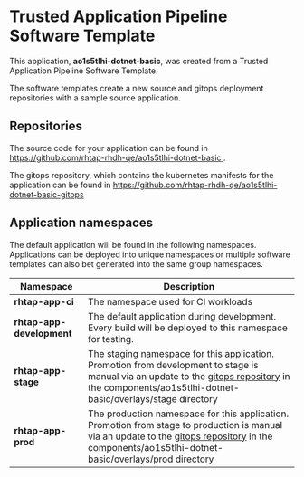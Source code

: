 # Trusted Application Pipeline Software Template

This application, **ao1s5tlhi-dotnet-basic**, was created from a Trusted Application Pipeline Software Template.

The software templates create a new source and gitops deployment repositories with a sample source application. 

## Repositories

The source code for your application can be found in [https://github.com/rhtap-rhdh-qe/ao1s5tlhi-dotnet-basic ](https://github.com/rhtap-rhdh-qe/ao1s5tlhi-dotnet-basic ).
 
The gitops repository, which contains the kubernetes manifests for the application can be found in 
[https://github.com/rhtap-rhdh-qe/ao1s5tlhi-dotnet-basic-gitops ](https://github.com/rhtap-rhdh-qe/ao1s5tlhi-dotnet-basic-gitops ) 

## Application namespaces 

The default application will be found in the following namespaces. Applications can be deployed into unique namespaces or multiple software templates can also bet generated into the same group namespaces.  

|  Namespace   |  Description   |  
| -------- | -------- |
| **rhtap-app-ci** | The namespace used for CI workloads |
| **rhtap-app-development** | The default application during development. Every build will be deployed to this namespace for testing. |
| **rhtap-app-stage** | The staging namespace for this application. Promotion from development to stage is manual via an update to the [gitops repository](https://github.com/rhtap-rhdh-qe/ao1s5tlhi-dotnet-basic-gitops ) in the components/ao1s5tlhi-dotnet-basic/overlays/stage directory |
| **rhtap-app-prod** | The production namespace for this application. Promotion from stage to production is manual via an update to the [gitops repository](https://github.com/rhtap-rhdh-qe/ao1s5tlhi-dotnet-basic-gitops ) in the components/ao1s5tlhi-dotnet-basic/overlays/prod directory |